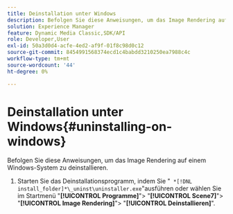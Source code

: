 ```yaml
---
title: Deinstallation unter Windows
description: Befolgen Sie diese Anweisungen, um das Image Rendering auf einem Windows-System zu deinstallieren.
solution: Experience Manager
feature: Dynamic Media Classic,SDK/API
role: Developer,User
exl-id: 50a3d0d4-acfe-4ed2-af9f-01f8c98d0c12
source-git-commit: 8454991568374ecd1c4babdd3210250ea7988c4c
workflow-type: tm+mt
source-wordcount: '44'
ht-degree: 0%

---
```


# Deinstallation unter Windows{#uninstalling-on-windows}

Befolgen Sie diese Anweisungen, um das Image Rendering auf einem Windows-System zu deinstallieren.

1. Starten Sie das Deinstallationsprogramm, indem Sie &quot;` *[!DNL install_folder]*\_uninst\uninstaller.exe`&quot;ausführen oder wählen Sie im Startmenü &quot;**[!UICONTROL Programme]**&quot;> &quot;**[!UICONTROL Scene7]**&quot;> &quot;**[!UICONTROL Image Rendering]**&quot;> &quot;**[!UICONTROL Deinstallieren]**&quot;.
